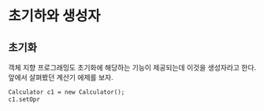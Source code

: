 # 초기하와 생성자

## 초기화

객체 지향 프로그래밍도 초기화에 해당하는 기능이 제공되는데 이것을 생성자라고 한다. 앞에서 살펴봤던 계산기 에제를 보자.

```html
Calculator c1 = new Calculator();
c1.setOpr
```